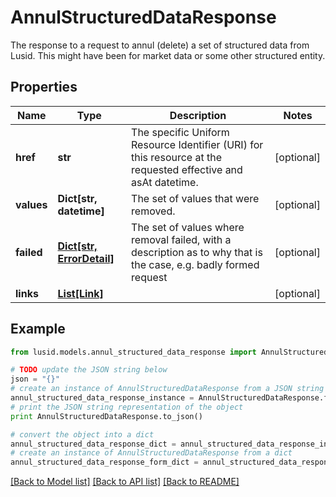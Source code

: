 # AnnulStructuredDataResponse

The response to a request to annul (delete) a set of structured data from Lusid. This might have been for market data or some other structured entity.

## Properties
Name | Type | Description | Notes
------------ | ------------- | ------------- | -------------
**href** | **str** | The specific Uniform Resource Identifier (URI) for this resource at the requested effective and asAt datetime. | [optional] 
**values** | **Dict[str, datetime]** | The set of values that were removed. | [optional] 
**failed** | [**Dict[str, ErrorDetail]**](ErrorDetail.md) | The set of values where removal failed, with a description as to why that is the case, e.g. badly formed request | [optional] 
**links** | [**List[Link]**](Link.md) |  | [optional] 

## Example

```python
from lusid.models.annul_structured_data_response import AnnulStructuredDataResponse

# TODO update the JSON string below
json = "{}"
# create an instance of AnnulStructuredDataResponse from a JSON string
annul_structured_data_response_instance = AnnulStructuredDataResponse.from_json(json)
# print the JSON string representation of the object
print AnnulStructuredDataResponse.to_json()

# convert the object into a dict
annul_structured_data_response_dict = annul_structured_data_response_instance.to_dict()
# create an instance of AnnulStructuredDataResponse from a dict
annul_structured_data_response_form_dict = annul_structured_data_response.from_dict(annul_structured_data_response_dict)
```
[[Back to Model list]](../README.md#documentation-for-models) [[Back to API list]](../README.md#documentation-for-api-endpoints) [[Back to README]](../README.md)


